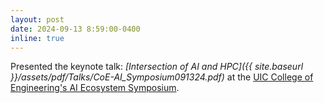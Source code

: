 ```yaml
---
layout: post
date: 2024-09-13 8:59:00-0400
inline: true
---
```


Presented the keynote talk: *[Intersection of AI and HPC]({{ site.baseurl }}/assets/pdf/Talks/CoE-AI_Symposium091324.pdf)* at the [UIC College of Engineering's AI Ecosystem Symposium](https://ai.uic.edu/symposium/?go=front).